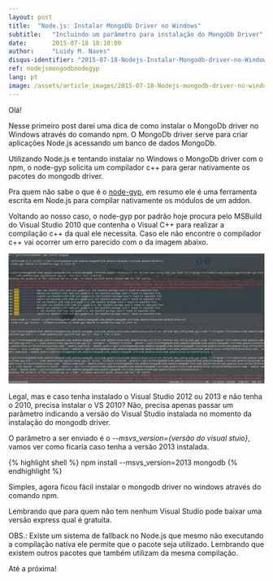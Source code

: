 ```yaml
---
layout: post
title:  "Node.js: Instalar MongoDb Driver no Windows"
subtitle:   "Incluindo um parâmetro para instalação do MongoDb Driver"
date:       2015-07-18 18:10:00
author:     "Luidy M. Naves"
disqus-identifier: "2015-07-18-Nodejs-Instalar-Mongodb-driver-no-Windows"
ref: nodejsmongodbnodegyp
lang: pt
image: /assets/article_images/2015-07-18-Nodejs-mongodb-driver-no-windows/IMG_20150921_120519223.jpg
---
```



Olá!

Nesse primeiro post darei uma dica de como instalar o MongoDb driver no Windows através do comando npm. O MongoDb driver serve para criar aplicações Node.js acessando um banco de dados MongoDb.


Utilizando Node.js e tentando instalar no Windows o MongoDb driver com o npm, o node-gyp solicita um compilador c++ para gerar nativamente os pacotes do mongodb driver.


Pra quem não sabe o que é o <a href="https://github.com/TooTallNate/node-gyp" target="_blank">node-gyp</a>, em resumo ele é uma ferramenta escrita em Node.js para compilar nativamente os módulos de um addon.


Voltando ao nosso caso, o node-gyp por padrão hoje procura pelo MSBuild do Visual Studio 2010 que contenha o Visual C++ para realizar a compilação c++ da qual ele necessita. Caso ele não encontre o compilador c++ vai ocorrer um erro parecido com o da imagem abaixo.


	
![Instalando MongoDb Driver](/assets/article_images/2015-07-18-Nodejs-mongodb-driver-no-windows/PostNodejsMongoDbDriver.png)
	


Legal, mas e caso tenha instalado o Visual Studio 2012 ou 2013 e não tenha o 2010, precisa instalar o VS 2010? Não, precisa apenas passar um parâmetro indicando a versão do Visual Studio instalada no momento da instalação do mongodb driver.


O parâmetro a ser enviado é o <em>--msvs_version={versão do visual stuio}</em>, vamos ver como ficaria caso tenha a versão 2013 instalada.

{% highlight shell %}
npm install --msvs_version=2013 mongodb
{% endhighlight %}


Simples, agora ficou fácil instalar o mongodb driver no windows através do comando npm.


Lembrando que para quem não tem nenhum Visual Studio pode baixar uma versão express qual é gratuita.

OBS.: Existe um sistema de fallback no Node.js que mesmo não executando a compilação nativa ele permite que o pacote seja utilizado. Lembrando que existem outros pacotes que também utilizam da mesma compilação.

Até a próxima!
